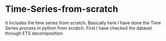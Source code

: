 # Time-Series-from-scratch
It includes the time series from scratch.
Basically here I have done the Time Series process in python from scratch.
First I have checked the dataset through ETS decomposition.
